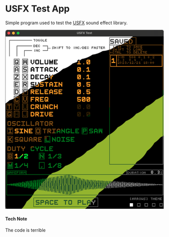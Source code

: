 # USFX Test App

Simple program used to test the [USFX](https://github.com/tversteeg/usfx) sound effect library.

![Screenshot](https://raw.githubusercontent.com/emmabritton/uxfs-test/main/.github/ss.png)

#### Tech Note
The code is terrible